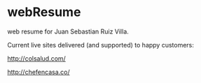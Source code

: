 # webResume
web resume for Juan Sebastian Ruiz Villa.

Current live sites delivered (and supported) to happy customers:

http://colsalud.com/

http://chefencasa.co/

